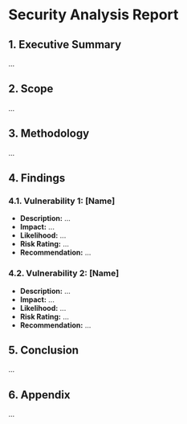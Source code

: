 # Security Analysis Report

## 1. Executive Summary

...

## 2. Scope

...

## 3. Methodology

...

## 4. Findings

### 4.1. Vulnerability 1: [Name]
   - **Description:** ...
   - **Impact:** ...
   - **Likelihood:** ...
   - **Risk Rating:** ...
   - **Recommendation:** ...

### 4.2. Vulnerability 2: [Name]
   - **Description:** ...
   - **Impact:** ...
   - **Likelihood:** ...
   - **Risk Rating:** ...
   - **Recommendation:** ...

## 5. Conclusion

...

## 6. Appendix

... 
